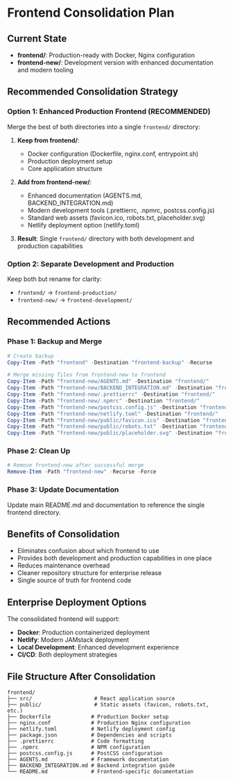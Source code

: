 # Frontend Consolidation Plan

## Current State
- **frontend/**: Production-ready with Docker, Nginx configuration
- **frontend-new/**: Development version with enhanced documentation and modern tooling

## Recommended Consolidation Strategy

### Option 1: Enhanced Production Frontend (RECOMMENDED)
Merge the best of both directories into a single `frontend/` directory:

1. **Keep from frontend/**:
   - Docker configuration (Dockerfile, nginx.conf, entrypoint.sh)
   - Production deployment setup
   - Core application structure

2. **Add from frontend-new/**:
   - Enhanced documentation (AGENTS.md, BACKEND_INTEGRATION.md)
   - Modern development tools (.prettierrc, .npmrc, postcss.config.js)
   - Standard web assets (favicon.ico, robots.txt, placeholder.svg)
   - Netlify deployment option (netlify.toml)

3. **Result**: Single `frontend/` directory with both development and production capabilities

### Option 2: Separate Development and Production
Keep both but rename for clarity:
- `frontend/` → `frontend-production/`
- `frontend-new/` → `frontend-development/`

## Recommended Actions

### Phase 1: Backup and Merge
```powershell
# Create backup
Copy-Item -Path "frontend" -Destination "frontend-backup" -Recurse

# Merge missing files from frontend-new to frontend
Copy-Item -Path "frontend-new/AGENTS.md" -Destination "frontend/"
Copy-Item -Path "frontend-new/BACKEND_INTEGRATION.md" -Destination "frontend/"
Copy-Item -Path "frontend-new/.prettierrc" -Destination "frontend/"
Copy-Item -Path "frontend-new/.npmrc" -Destination "frontend/"
Copy-Item -Path "frontend-new/postcss.config.js" -Destination "frontend/"
Copy-Item -Path "frontend-new/netlify.toml" -Destination "frontend/"
Copy-Item -Path "frontend-new/public/favicon.ico" -Destination "frontend/public/"
Copy-Item -Path "frontend-new/public/robots.txt" -Destination "frontend/public/"
Copy-Item -Path "frontend-new/public/placeholder.svg" -Destination "frontend/public/"
```

### Phase 2: Clean Up
```powershell
# Remove frontend-new after successful merge
Remove-Item -Path "frontend-new" -Recurse -Force
```

### Phase 3: Update Documentation
Update main README.md and documentation to reference the single frontend directory.

## Benefits of Consolidation
- Eliminates confusion about which frontend to use
- Provides both development and production capabilities in one place
- Reduces maintenance overhead
- Cleaner repository structure for enterprise release
- Single source of truth for frontend code

## Enterprise Deployment Options
The consolidated frontend will support:
- **Docker**: Production containerized deployment
- **Netlify**: Modern JAMstack deployment
- **Local Development**: Enhanced development experience
- **CI/CD**: Both deployment strategies

## File Structure After Consolidation
```
frontend/
├── src/                    # React application source
├── public/                 # Static assets (favicon, robots.txt, etc.)
├── Dockerfile             # Production Docker setup
├── nginx.conf             # Production Nginx configuration
├── netlify.toml           # Netlify deployment config
├── package.json           # Dependencies and scripts
├── .prettierrc            # Code formatting
├── .npmrc                 # NPM configuration
├── postcss.config.js      # PostCSS configuration
├── AGENTS.md              # Framework documentation
├── BACKEND_INTEGRATION.md # Backend integration guide
└── README.md              # Frontend-specific documentation
```
